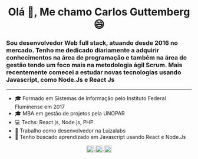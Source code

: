 <h1 align="center">Olá 👋, Me chamo Carlos Guttemberg 😄</h1>
<h3>Sou desenvolvedor Web full stack, atuando desde 2016 no mercado. Tenho me dedicado diariamente a adquirir conhecimentos na área de programação e também na área de gestão tendo um foco mais na metodologia ágil Scrum. Mais recentemente comecei a estudar novas tecnologias usando Javascript, como Node.Js e React Js</h3>
<hr>

- 🎓 Formado em Sistemas de Informação pelo Instituto Federal Fluminense em 2017
- 🎓 MBA em gestão de projetos pela UNOPAR
- 💻 Techs: React.js, Node.js, PHP.
- 🔭 Trabalho como desenvolvedor na Luizalabs
- 🌱 Tenho buscado aprendizado em Javascript usando React e Node.Js

<p align="center">
  <a href="https://linkedin.com/in/carlos-guttemberg-ferreira-2978aa172" target="blank">
    <img align="center" src="https://cdn.jsdelivr.net/npm/simple-icons@3.0.1/icons/linkedin.svg" alt="carlos-guttemberg-ferreira-2978aa172" height="20" width="20" />
  </a>
  
  <a href="https://instagram.com/guttembergcarlosc" target="blank">
    <img align="center" src="https://cdn.jsdelivr.net/npm/simple-icons@3.0.1/icons/instagram.svg" alt="guttembergcarlosc" height="20" width="20" />
  </a>
  
  <a href="https://medium.com/@guttembergcarlos" target="blank">
    <img align="center" src="https://cdn.jsdelivr.net/npm/simple-icons@3.0.1/icons/medium.svg" alt="@guttembergcarlos" height="20" width="20" />
  </a>
</p>

<!--
**carlosguttemberg/carlosguttemberg** is a ✨ _special_ ✨ repository because its `README.md` (this file) appears on your GitHub profile.

Here are some ideas to get you started:

- 🔭 I’m currently working on ...
- 🌱 I’m currently learning ...
- 👯 I’m looking to collaborate on ...
- 🤔 I’m looking for help with ...
- 💬 Ask me about ...
- 📫 How to reach me: ...
- 😄 Pronouns: ...
- ⚡ Fun fact: ...
-->
